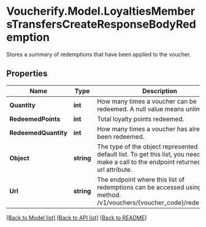 # Voucherify.Model.LoyaltiesMembersTransfersCreateResponseBodyRedemption
Stores a summary of redemptions that have been applied to the voucher.

## Properties

Name | Type | Description | Notes
------------ | ------------- | ------------- | -------------
**Quantity** | **int** | How many times a voucher can be redeemed. A null value means unlimited. | [optional] 
**RedeemedPoints** | **int** | Total loyalty points redeemed. | [optional] 
**RedeemedQuantity** | **int** | How many times a voucher has already been redeemed. | [optional] 
**Object** | **string** | The type of the object represented is by default list. To get this list, you need to make a call to the endpoint returned in the url attribute. | [optional] [default to ObjectEnum.List]
**Url** | **string** | The endpoint where this list of redemptions can be accessed using a **GET** method. /v1/vouchers/{voucher_code}/redemptions | [optional] 

[[Back to Model list]](../../README.md#documentation-for-models) [[Back to API list]](../../README.md#documentation-for-api-endpoints) [[Back to README]](../../README.md)

